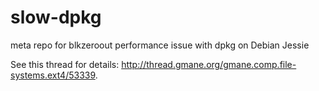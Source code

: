 # slow-dpkg
meta repo for blkzeroout performance issue with dpkg on Debian Jessie

See this thread for details:
http://thread.gmane.org/gmane.comp.file-systems.ext4/53339.



